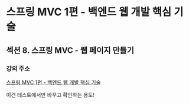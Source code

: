 # 스프링 MVC 1편 - 백엔드 웹 개발 핵심 기술

## 섹션 8. 스프링 MVC - 웹 페이지 만들기

### 강의 주소
[스프링 MVC 1편 - 백엔드 웹 개발 핵심 기술](https://inf.run/ERwic)

이건 테스트에서만 바꾸고 확인하는 용도!